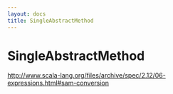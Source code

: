 ```yaml
---
layout: docs
title: SingleAbstractMethod
---
```


# SingleAbstractMethod

http://www.scala-lang.org/files/archive/spec/2.12/06-expressions.html#sam-conversion